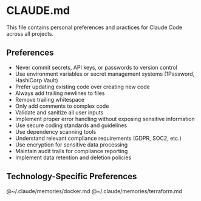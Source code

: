 # CLAUDE.md

This file contains personal preferences and practices for Claude Code across all projects.

## Preferences

- Never commit secrets, API keys, or passwords to version control
- Use environment variables or secret management systems (1Password, HashiCorp Vault)
- Prefer updating existing code over creating new code
- Always add trailing newlines to files
- Remove trailing whitespace
- Only add comments to complex code
- Validate and sanitize all user inputs
- Implement proper error handling without exposing sensitive information
- Use secure coding standards and guidelines
- Use dependency scanning tools
- Understand relevant compliance requirements (GDPR, SOC2, etc.)
- Use encryption for sensitive data processing
- Maintain audit trails for compliance reporting
- Implement data retention and deletion policies

## Technology-Specific Preferences

@~/.claude/memories/docker.md
@~/.claude/memories/terraform.md
